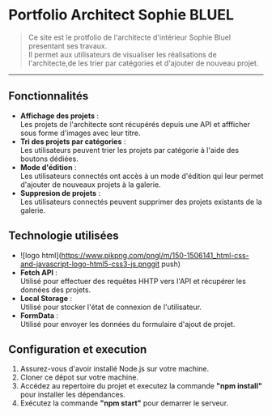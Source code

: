 # Portfolio Architect Sophie BLUEL

> Ce site est le protfolio de l'architecte d'intérieur Sophie Bluel presentant ses travaux.  
Il permet aux utilisateurs de visualiser les réalisations de l'architecte,de les trier par catégories et d'ajouter de nouveau projet.


------------------

## Fonctionnalités

* __Affichage des projets__ :  
Les projets de l'architecte sont récupérés depuis une API et affficher sous forme d'images avec leur titre.
* __Tri des projets par catégories__ :  
Les utilisateurs peuvent trier les projets par catégorie à l'aide des boutons dédiées.
* __Mode d'édition__ :  
Les utilisateurs connectés ont accès à un mode d'édition qui leur permet d'ajouter de nouveaux projets à la galerie.
* __Suppresion de projets__ :  
Les utilisateurs connectés peuvent supprimer des projets existants de la galerie.

## Technologie utilisées

* ![logo html](https://www.pikpng.com/pngl/m/150-1506141_html-css-and-javascript-logo-html5-css3-js.pnggit push)
* __Fetch API__ :  
Utilisé pour effectuer des requêtes HHTP vers l'API et récupérer les données des projets.
* __Local Storage__ :  
Utilisé pour stocker l'état de connexion de l'utilisateur.
* __FormData__ :  
Utilisé pour envoyer les données du formulaire d'ajout de projet.  

## Configuration et execution  
1. Assurez-vous d'avoir installé Node.js sur votre machine.  
2. Cloner ce dépot sur votre machine.
3. Accédez au repertoire du projet et executez la commande __"npm install"__ pour installer les dépendances.
4. Exécutez la commande __"npm start"__ pour demarrer le serveur.



